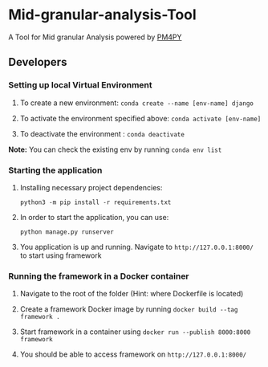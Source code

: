 # Mid-granular-analysis-Tool

A Tool for Mid granular Analysis powered by [PM4PY](https://pm4py.fit.fraunhofer.de/)

## Developers

### Setting up local Virtual Environment

1. To create a new environment: `conda create --name [env-name] django`

2. To activate the environment specified above: `conda activate [env-name]`

3. To deactivate the environment : `conda deactivate`

**Note:** You can check the existing env by running `conda env list`

### Starting the application

1. Installing necessary project dependencies:

   `python3 -m pip install -r requirements.txt`

2. In order to start the application, you can use:

   `python manage.py runserver`

3. You application is up and running. Navigate to `http://127.0.0.1:8000/` to start using framework

### Running the framework in a Docker container

1. Navigate to the root of the folder (Hint: where Dockerfile is located)

2. Create a framework Docker image by running `docker build --tag framework .`

3. Start framework in a container using `docker run --publish 8000:8000 framework`

4. You should be able to access framework on `http://127.0.0.1:8000/`

